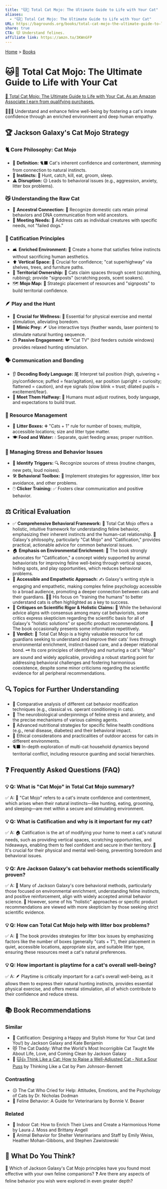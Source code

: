 ```yaml
---
title: "🐱👑 Total Cat Mojo: The Ultimate Guide to Life with Your Cat"
aliases:
  - "🐱👑 Total Cat Mojo: The Ultimate Guide to Life with Your Cat"
URL: https://bagrounds.org/books/total-cat-mojo-the-ultimate-guide-to-life-with-your-cat
share: true
CTA: 🐱 Understand felines.
affiliate link: https://amzn.to/3KWnGFP
---
```

[Home](../index.md) > [Books](./index.md)  
# 🐱👑 Total Cat Mojo: The Ultimate Guide to Life with Your Cat  
[🛒 Total Cat Mojo: The Ultimate Guide to Life with Your Cat. As an Amazon Associate I earn from qualifying purchases.](https://amzn.to/3KWnGFP)  
  
🐾💖📖 Understand and enhance feline well-being by fostering a cat's innate confidence through an enriched environment and deep human empathy.  
  
## 🏆 Jackson Galaxy's Cat Mojo Strategy  
  
### 🐈 Core Philosophy: Cat Mojo  
* 🔑 **Definition:** 🐈‍⬛ Cat's inherent confidence and contentment, stemming from connection to natural instincts.  
* 🎯 **Instincts:** 🐾 Hunt, catch, kill, eat, groom, sleep.  
* ⚠️ **Disruption:** 😥 Leads to behavioral issues (e.g., aggression, anxiety, litter box problems).  
  
### 😼 Understanding the Raw Cat  
* 🧬 **Ancestral Connection:** 🦁 Recognize domestic cats retain primal behaviors and DNA communication from wild ancestors.  
* 🤝 **Meeting Needs:** 🐾 Address cats as individual creatures with specific needs, not "failed dogs."  
  
### 🏡 Catification Principles  
* 🛋️ **Enriched Environment:** 🏡 Create a home that satisfies feline instincts without sacrificing human aesthetics.  
* ⬆️ **Vertical Space:** 🧗 Crucial for confidence; "cat superhighway" via shelves, trees, and furniture paths.  
* 🚩 **Territorial Ownership:** 🐾 Cats claim spaces through scent (scratching, rubbing); provide "signposts" (scratching posts, scent soakers).  
* 🗺️ **Mojo Map:** 📍 Strategic placement of resources and "signposts" to build territorial confidence.  
  
### 🪶 Play and the Hunt  
* 💪 **Crucial for Wellness:** 🤸 Essential for physical exercise and mental stimulation, alleviating boredom.  
* 🏹 **Mimic Prey:** 🪶 Use interactive toys (feather wands, laser pointers) to stimulate natural hunting sequence.  
* 📺 **Passive Engagement:** 🐦 "Cat TV" (bird feeders outside windows) provides relaxed hunting stimulation.  
  
### 🗣️ Communication and Bonding  
* 👂 **Decoding Body Language:** 尾 Interpret tail position (high, quivering = joy/confidence; puffed = fear/agitation), ear position (upright = curiosity; flattened = caution), and eye signals (slow blink = trust; dilated pupils = excitement/fear).  
* 🐾 **Meet Them Halfway:** 🤝 Humans must adjust routines, body language, and expectations to build trust.  
  
### 🧺 Resource Management  
* 🚽 **Litter Boxes:** ➕ "Cats + 1" rule for number of boxes; multiple, accessible locations; size and litter type matter.  
* 🍽️ **Food and Water:** 💧 Separate, quiet feeding areas; proper nutrition.  
  
### 🚧 Managing Stress and Behavior Issues  
* 🚨 **Identify Triggers:** 🔍 Recognize sources of stress (routine changes, new pets, loud noises).  
* 🛠️ **Behavioral Toolbox:** 🧰 Implement strategies for aggression, litter box avoidance, and other problems.  
* 🖱️ **Clicker Training:** ✅ Fosters clear communication and positive behavior.  
  
## ⚖️ Critical Evaluation  
  
* ✅ **Comprehensive Behavioral Framework:** 🐾 Total Cat Mojo offers a holistic, intuitive framework for understanding feline behavior, emphasizing their inherent instincts and the human-cat relationship. 🧘 Galaxy's philosophy, particularly "Cat Mojo" and "Catification," provides practical, actionable advice for common behavioral issues.  
* 🏠 **Emphasis on Environmental Enrichment:** 🌲 The book strongly advocates for "Catification," a concept widely supported by animal behaviorists for improving feline well-being through vertical spaces, hiding spots, and play opportunities, which reduces behavioral problems.  
* 🤝 **Accessible and Empathetic Approach:** ✍️ Galaxy's writing style is engaging and empathetic, making complex feline psychology accessible to a broad audience, promoting a deeper connection between cats and their guardians. 🧑‍🏫 His focus on "training the humans" to better understand cats is often highlighted as a key to success.  
* 🤔 **Critiques on Scientific Rigor & Holistic Claims:** 🧪 While the behavioral advice aligns with consensus among many cat behaviorists, some critics express skepticism regarding the scientific basis for all of Galaxy's "holistic solutions" or specific product recommendations. 🔁 The book occasionally presents some information repetitively.  
* 💯 **Verdict:** 🐾 Total Cat Mojo is a highly valuable resource for cat guardians seeking to understand and improve their cats' lives through environmental enrichment, instinct-based care, and a deeper relational bond. 🗝️ Its core principles of identifying and nurturing a cat's "Mojo" are sound and widely applicable, providing a robust starting point for addressing behavioral challenges and fostering harmonious coexistence, despite some minor criticisms regarding the scientific evidence for all peripheral recommendations.  
  
## 🔍 Topics for Further Understanding  
  
* 🔬 Comparative analysis of different cat behavior modification techniques (e.g., classical vs. operant conditioning in cats).  
* 🧠 The neurobiological underpinnings of feline stress and anxiety, and the precise mechanisms of various calming agents.  
* 🍎 Advanced nutritional strategies for specific feline health conditions (e.g., renal disease, diabetes) and their behavioral impact.  
* 🌳 Ethical considerations and practicalities of outdoor access for cats in different environments.  
* 🐈‍⬛ In-depth exploration of multi-cat household dynamics beyond territorial conflict, including resource guarding and social hierarchies.  
  
## ❓ Frequently Asked Questions (FAQ)  
  
### 💡 Q: What is "Cat Mojo" in Total Cat Mojo summary?  
✅ A: 🐾 "Cat Mojo" refers to a cat's innate confidence and contentment, which arises when their natural instincts—like hunting, eating, grooming, and sleeping—are met within a secure and stimulating environment.  
  
### 💡 Q: What is Catification and why is it important for my cat?  
✅ A: 🏠 Catification is the art of modifying your home to meet a cat's natural needs, such as providing vertical spaces, scratching opportunities, and hideaways, enabling them to feel confident and secure in their territory. 🧠 It's crucial for their physical and mental well-being, preventing boredom and behavioral issues.  
  
### 💡 Q: Are Jackson Galaxy's cat behavior methods scientifically proven?  
✅ A: 🧪 Many of Jackson Galaxy's core behavioral methods, particularly those focused on environmental enrichment, understanding feline instincts, and positive reinforcement, align with widely accepted animal behavior science. 🤔 However, some of his "holistic" approaches or specific product recommendations are viewed with more skepticism by those seeking strict scientific evidence.  
  
### 💡 Q: How can Total Cat Mojo help with litter box problems?  
✅ A: 🚽 The book provides strategies for litter box issues by emphasizing factors like the number of boxes (generally "cats + 1"), their placement in quiet, accessible locations, appropriate size, and suitable litter type, ensuring these resources meet a cat's natural preferences.  
  
### 💡 Q: How important is playtime for a cat's overall well-being?  
✅ A: 🪶 Playtime is critically important for a cat's overall well-being, as it allows them to express their natural hunting instincts, provides essential physical exercise, and offers mental stimulation, all of which contribute to their confidence and reduce stress.  
  
## 📚 Book Recommendations  
  
### Similar  
* 🏡 Catification: Designing a Happy and Stylish Home for Your Cat (and You!) by Jackson Galaxy and Kate Benjamin  
* 😻 The Cat Daddy: What the World's Most Incorrigible Cat Taught Me About Life, Love, and Coming Clean by Jackson Galaxy  
* 🧠 [🐱👍 Think Like a Cat: How to Raise a Well-Adjusted Cat - Not a Sour Puss](./think-like-a-cat-how-to-raise-a-well-adjusted-cat-not-a-sour-puss.md) by Thinking Like a Cat by Pam Johnson-Bennett  
  
### Contrasting  
* 😥 The Cat Who Cried for Help: Attitudes, Emotions, and the Psychology of Cats by Dr. Nicholas Dodman  
* 🐾 Feline Behavior: A Guide for Veterinarians by Bonnie V. Beaver  
  
### Related  
* 🏡 Indoor Cat: How to Enrich Their Lives and Create a Harmonious Home by Laura J. Moss and Brittany Angell  
* 🐾 Animal Behavior for Shelter Veterinarians and Staff by Emily Weiss, Heather Mohan-Gibbons, and Stephen Zawistowski  
  
## 🫵 What Do You Think?  
🤔 Which of Jackson Galaxy's Cat Mojo principles have you found most effective with your own feline companions? ❓ Are there any aspects of feline behavior you wish were explored in even greater depth?